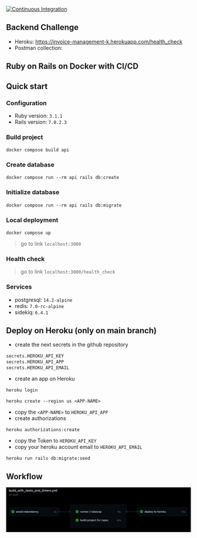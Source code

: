 [![Continuous Integration](https://github.com/lisset-orozco/invoice-management/actions/workflows/build_with_tests_and_linters.yml/badge.svg)](https://github.com/lisset-orozco/invoice-management/actions/workflows/build_with_tests_and_linters.yml)

## Backend Challenge

* Heroku: https://invoice-management-k.herokuapp.com/health_check
* Postman collection: 

## Ruby on Rails on Docker with CI/CD

## Quick start

### Configuration

* Ruby version: `3.1.1`
* Rails version: `7.0.2.3`

### Build project

```shell
docker compose build api
```

### Create database

```shell
docker compose run --rm api rails db:create
```

### Initialize database

```shell
docker compose run --rm api rails db:migrate
```

### Local deployment

```shell
docker compose up
```

> go to link `localhost:3000`

### Health check

> go to link `localhost:3000/health_check`

### Services

* postgresql: `14.2-alpine`
* redis: `7.0-rc-alpine`
* sidekiq: `6.4.1`

## Deploy on Heroku (only on main branch)

- create the next secrets in the github repository

```shell
secrets.HEROKU_API_KEY
secrets.HEROKU_API_APP
secrets.HEROKU_API_EMAIL
```

- create an app on Heroku

```shell
heroku login
```

```shell
heroku create --region us <APP-NAME>
```

- copy the `<APP-NAME>` to `HEROKU_API_APP`
- create authorizations

```shell
heroku authorizations:create
```

- copy the Token to `HEROKU_API_KEY`
- copy your heroku account email to `HEROKU_API_EMAIL`
```shell
heroku run rails db:migrate:seed
```

## Workflow

<p align="center">
  <kbd>
    <img src="miscellaneous/images/workflow_ci_cd.png" title="workflow">
  </kbd>
</p>
